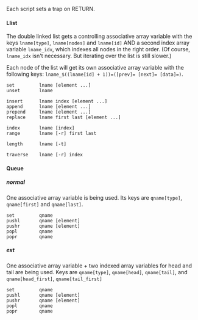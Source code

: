Each script sets a trap on RETURN.

#### Llist

The double linked list gets a controlling associative array variable with the
keys `lname[type]`, `lname[nodes]` and `lname[id]` AND a second index array
variable `lname_idx`, which indexes all nodes in the right order. (Of course,
`lname_idx` isn't necessary. But iterating over the list is still slower.)

Each node of the list will get its own associative array variable with the
following keys: `lname_$((lname[id] + 1))=([prev]= [next]= [data]=)`.

```
set         lname [element ...]
unset       lname

insert      lname index [element ...]
append      lname [element ...]
prepend     lname [element ...]
replace     lname first last [element ...]

index       lname [index]
range       lname [-r] first last

length      lname [-t]

traverse    lname [-r] index
```

#### Queue

##### normal

One associative array variable is being used. Its keys are `qname[type]`,
`qname[first]` and `qname[last]`.

```
set         qname
pushl       qname [element]
pushr       qname [element]
popl        qname
popr        qname
```

##### ext

One associative array variable + two indexed array variables for head and tail
are being used. Keys are `qname[type]`, `qname[head]`, `qname[tail]`, and
`qname[head_first]`, `qname[tail_first]`

```
set         qname
pushl       qname [element]
pushr       qname [element]
popl        qname
popr        qname
```
